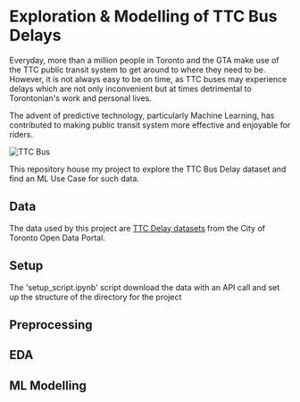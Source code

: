 # Exploration & Modelling of TTC Bus Delays
Everyday, more than a million people in Toronto and the GTA make use of the TTC public transit system to get around to where they need to be. However, it is not always easy to be on time, as TTC buses may experience delays which are not only inconvenient but at times detrimental to Torontonian's work and personal lives.

The advent of predictive technology, particularly Machine Learning, has contributed to making public transit system more effective and enjoyable for riders. 

![TTC Bus](https://cdn.mobilesyrup.com/wp-content/uploads/2018/03/ttc-bus.jpg)

This repository house my project to explore the TTC Bus Delay dataset and find an ML Use Case for such data.

## Data
The data used by this project are [TTC Delay datasets](https://open.toronto.ca/dataset/ttc-bus-delay-data/) from the City of Toronto Open Data Portal.

## Setup
The 'setup_script.ipynb' script download the data with an API call and set up the structure of the directory for the project

## Preprocessing

## EDA

## ML Modelling
